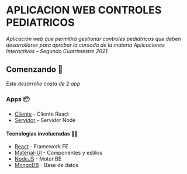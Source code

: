 # APLICACION WEB CONTROLES PEDIATRICOS

_Aplicación web que permitirá gestionar controles pediátricos que deben desarrollarse para aprobar la cursada de la materia Aplicaciones Interactivas – Segundo Cuatrimestre 2021._

## Comenzando 🚀

_Este desarrollo costa de 2 app_

### Apps 📦

- [Cliente](https://github.com/378888-2021-2C-API/TPO/tree/master/client) - Cliente React
- [Servidor](https://github.com/378888-2021-2C-API/TPO/tree/master/server) - Servidor Node

#### Tecnologias involucradas 👨‍💻

- [React](https://reactjs.org) - Framework FE
- [Material-UI](https://material-ui.com/) - Componentes y estilos
- [NodeJS](https://nodejs.org/es/) - Motor BE
- [MongoDB](https://www.mongodb.com/es) - Base de datos
